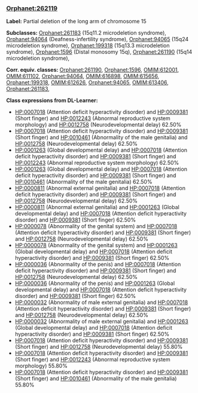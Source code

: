 
### [Orphanet:262119](http://www.orpha.net/ORDO/Orphanet_262119)
**Label:** Partial deletion of the long arm of chromosome 15

**Subclasses:** [Orphanet:261183](http://www.orpha.net/ORDO/Orphanet_261183) (15q11.2 microdeletion syndrome), [Orphanet:94064](http://www.orpha.net/ORDO/Orphanet_94064) (Deafness-infertility syndrome), [Orphanet:94065](http://www.orpha.net/ORDO/Orphanet_94065) (15q24 microdeletion syndrome), [Orphanet:199318](http://www.orpha.net/ORDO/Orphanet_199318) (15q13.3 microdeletion syndrome), [Orphanet:1596](http://www.orpha.net/ORDO/Orphanet_1596) (Distal monosomy 15q), [Orphanet:261190](http://www.orpha.net/ORDO/Orphanet_261190) (15q14 microdeletion syndrome), 

**Corr. equiv. classes:** [Orphanet:261190](http://www.orpha.net/ORDO/Orphanet_261190), [Orphanet:1596](http://www.orpha.net/ORDO/Orphanet_1596), [OMIM:612001](http://purl.obolibrary.org/obo/OMIM_612001), [OMIM:611102](http://purl.obolibrary.org/obo/OMIM_611102), [Orphanet:94064](http://www.orpha.net/ORDO/Orphanet_94064), [OMIM:616898](http://purl.obolibrary.org/obo/OMIM_616898), [OMIM:615656](http://purl.obolibrary.org/obo/OMIM_615656), [Orphanet:199318](http://www.orpha.net/ORDO/Orphanet_199318), [OMIM:612626](http://purl.obolibrary.org/obo/OMIM_612626), [Orphanet:94065](http://www.orpha.net/ORDO/Orphanet_94065), [OMIM:613406](http://purl.obolibrary.org/obo/OMIM_613406), [Orphanet:261183](http://www.orpha.net/ORDO/Orphanet_261183), 

**Class expressions from DL-Learner:**

- [HP:0007018](http://purl.obolibrary.org/obo/HP_0007018) (Attention deficit hyperactivity disorder) and [HP:0009381](http://purl.obolibrary.org/obo/HP_0009381) (Short finger) and [HP:0012243](http://purl.obolibrary.org/obo/HP_0012243) (Abnormal reproductive system morphology) and [HP:0012758](http://purl.obolibrary.org/obo/HP_0012758) (Neurodevelopmental delay) 62.50%
- [HP:0007018](http://purl.obolibrary.org/obo/HP_0007018) (Attention deficit hyperactivity disorder) and [HP:0009381](http://purl.obolibrary.org/obo/HP_0009381) (Short finger) and [HP:0010461](http://purl.obolibrary.org/obo/HP_0010461) (Abnormality of the male genitalia) and [HP:0012758](http://purl.obolibrary.org/obo/HP_0012758) (Neurodevelopmental delay) 62.50%
- [HP:0001263](http://purl.obolibrary.org/obo/HP_0001263) (Global developmental delay) and [HP:0007018](http://purl.obolibrary.org/obo/HP_0007018) (Attention deficit hyperactivity disorder) and [HP:0009381](http://purl.obolibrary.org/obo/HP_0009381) (Short finger) and [HP:0012243](http://purl.obolibrary.org/obo/HP_0012243) (Abnormal reproductive system morphology) 62.50%
- [HP:0001263](http://purl.obolibrary.org/obo/HP_0001263) (Global developmental delay) and [HP:0007018](http://purl.obolibrary.org/obo/HP_0007018) (Attention deficit hyperactivity disorder) and [HP:0009381](http://purl.obolibrary.org/obo/HP_0009381) (Short finger) and [HP:0010461](http://purl.obolibrary.org/obo/HP_0010461) (Abnormality of the male genitalia) 62.50%
- [HP:0000811](http://purl.obolibrary.org/obo/HP_0000811) (Abnormal external genitalia) and [HP:0007018](http://purl.obolibrary.org/obo/HP_0007018) (Attention deficit hyperactivity disorder) and [HP:0009381](http://purl.obolibrary.org/obo/HP_0009381) (Short finger) and [HP:0012758](http://purl.obolibrary.org/obo/HP_0012758) (Neurodevelopmental delay) 62.50%
- [HP:0000811](http://purl.obolibrary.org/obo/HP_0000811) (Abnormal external genitalia) and [HP:0001263](http://purl.obolibrary.org/obo/HP_0001263) (Global developmental delay) and [HP:0007018](http://purl.obolibrary.org/obo/HP_0007018) (Attention deficit hyperactivity disorder) and [HP:0009381](http://purl.obolibrary.org/obo/HP_0009381) (Short finger) 62.50%
- [HP:0000078](http://purl.obolibrary.org/obo/HP_0000078) (Abnormality of the genital system) and [HP:0007018](http://purl.obolibrary.org/obo/HP_0007018) (Attention deficit hyperactivity disorder) and [HP:0009381](http://purl.obolibrary.org/obo/HP_0009381) (Short finger) and [HP:0012758](http://purl.obolibrary.org/obo/HP_0012758) (Neurodevelopmental delay) 62.50%
- [HP:0000078](http://purl.obolibrary.org/obo/HP_0000078) (Abnormality of the genital system) and [HP:0001263](http://purl.obolibrary.org/obo/HP_0001263) (Global developmental delay) and [HP:0007018](http://purl.obolibrary.org/obo/HP_0007018) (Attention deficit hyperactivity disorder) and [HP:0009381](http://purl.obolibrary.org/obo/HP_0009381) (Short finger) 62.50%
- [HP:0000036](http://purl.obolibrary.org/obo/HP_0000036) (Abnormality of the penis) and [HP:0007018](http://purl.obolibrary.org/obo/HP_0007018) (Attention deficit hyperactivity disorder) and [HP:0009381](http://purl.obolibrary.org/obo/HP_0009381) (Short finger) and [HP:0012758](http://purl.obolibrary.org/obo/HP_0012758) (Neurodevelopmental delay) 62.50%
- [HP:0000036](http://purl.obolibrary.org/obo/HP_0000036) (Abnormality of the penis) and [HP:0001263](http://purl.obolibrary.org/obo/HP_0001263) (Global developmental delay) and [HP:0007018](http://purl.obolibrary.org/obo/HP_0007018) (Attention deficit hyperactivity disorder) and [HP:0009381](http://purl.obolibrary.org/obo/HP_0009381) (Short finger) 62.50%
- [HP:0000032](http://purl.obolibrary.org/obo/HP_0000032) (Abnormality of male external genitalia) and [HP:0007018](http://purl.obolibrary.org/obo/HP_0007018) (Attention deficit hyperactivity disorder) and [HP:0009381](http://purl.obolibrary.org/obo/HP_0009381) (Short finger) and [HP:0012758](http://purl.obolibrary.org/obo/HP_0012758) (Neurodevelopmental delay) 62.50%
- [HP:0000032](http://purl.obolibrary.org/obo/HP_0000032) (Abnormality of male external genitalia) and [HP:0001263](http://purl.obolibrary.org/obo/HP_0001263) (Global developmental delay) and [HP:0007018](http://purl.obolibrary.org/obo/HP_0007018) (Attention deficit hyperactivity disorder) and [HP:0009381](http://purl.obolibrary.org/obo/HP_0009381) (Short finger) 62.50%
- [HP:0007018](http://purl.obolibrary.org/obo/HP_0007018) (Attention deficit hyperactivity disorder) and [HP:0009381](http://purl.obolibrary.org/obo/HP_0009381) (Short finger) and [HP:0012758](http://purl.obolibrary.org/obo/HP_0012758) (Neurodevelopmental delay) 55.80%
- [HP:0007018](http://purl.obolibrary.org/obo/HP_0007018) (Attention deficit hyperactivity disorder) and [HP:0009381](http://purl.obolibrary.org/obo/HP_0009381) (Short finger) and [HP:0012243](http://purl.obolibrary.org/obo/HP_0012243) (Abnormal reproductive system morphology) 55.80%
- [HP:0007018](http://purl.obolibrary.org/obo/HP_0007018) (Attention deficit hyperactivity disorder) and [HP:0009381](http://purl.obolibrary.org/obo/HP_0009381) (Short finger) and [HP:0010461](http://purl.obolibrary.org/obo/HP_0010461) (Abnormality of the male genitalia) 55.80%


